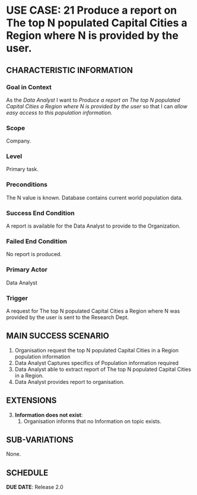 # USE CASE: 21 Produce a report on The top N populated Capital Cities a Region where N is provided by the user.

## CHARACTERISTIC INFORMATION

### Goal in Context

As the *Data Analyst* I want to *Produce a report on The top N populated Capital Cities a Region  where N is provided by the user* so that I can  *allow easy access to this population information.*

### Scope

Company.

### Level

Primary task.

### Preconditions

The N value is known.  Database contains current world population data.

### Success End Condition

A report is available for the Data Analyst to provide to the Organization.

### Failed End Condition

No report is produced.

### Primary Actor

Data Analyst
### Trigger

A request for The top N populated Capital Cities a Region where N was provided by the user is sent to the Research Dept.

## MAIN SUCCESS SCENARIO

1. Organisation request the top N populated Capital Cities in a Region population information
2. Data Analyst Captures specifics of Population information required
3. Data Analyst able to extract report of The top N populated Capital Cities in a Region.
4. Data Analyst provides report to organisation.


## EXTENSIONS

3. **Information does not exist**:
    1. Organisation informs that no Information on topic exists.

## SUB-VARIATIONS

None.

## SCHEDULE

**DUE DATE**: Release 2.0